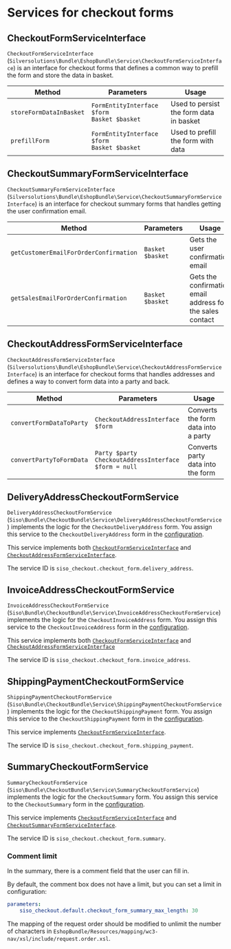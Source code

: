 # Services for checkout forms

## CheckoutFormServiceInterface

`CheckoutFormServiceInterface` (`Silversolutions\Bundle\EshopBundle\Service\CheckoutFormServiceInterface`)
is an interface for checkout forms that defines a common way to prefill the form and store the data in basket.

|Method|Parameters|Usage|
|--- |--- |--- |
|`storeFormDataInBasket`|`FormEntityInterface $form`</br>`Basket $basket`|Used to persist the form data in basket|
|`prefillForm`|`FormEntityInterface $form`</br>`Basket $basket`|Used to prefill the form with data|

## CheckoutSummaryFormServiceInterface

`CheckoutSummaryFormServiceInterface` (`Silversolutions\Bundle\EshopBundle\Service\CheckoutSummaryFormServiceInterface`)
is an interface for checkout summary forms that handles getting the user confirmation email.

|Method|Parameters|Usage|
|--- |--- |--- |
|`getCustomerEmailForOrderConfirmation`|`Basket $basket`|Gets the user confirmation email|
|`getSalesEmailForOrderConfirmation`|`Basket $basket`|Gets the confirmation email address for the sales contact|


## CheckoutAddressFormServiceInterface

`CheckoutAddressFormServiceInterface` (`Silversolutions\Bundle\EshopBundle\Service\CheckoutAddressFormServiceInterface`)
is an interface for checkout forms that handles addresses and defines a way to convert form data into a party and back.

|Method|Parameters|Usage|
|--- |--- |--- |
|`convertFormDataToParty`|`CheckoutAddressInterface $form`|Converts the form data into a party|
|`convertPartyToFormData`|`Party $party`</br>`CheckoutAddressInterface $form = null`|Converts party data into the form|

## DeliveryAddressCheckoutFormService

`DeliveryAddressCheckoutFormService` (`Siso\Bundle\CheckoutBundle\Service\DeliveryAddressCheckoutFormService`)
implements the logic for the `CheckoutDeliveryAddress` form.
You assign this service to the `CheckoutDeliveryAddress` form in the [configuration](configuration_for_checkout_forms.md).

This service implements both [`CheckoutFormServiceInterface`](#checkoutformserviceinterface) and [`CheckoutAddressFormServiceInterface`](#checkoutaddressformserviceinterface).

The service ID is `siso_checkout.checkout_form.delivery_address`.

## InvoiceAddressCheckoutFormService

`InvoiceAddressCheckoutFormService` (`Siso\Bundle\CheckoutBundle\Service\InvoiceAddressCheckoutFormService`)
implements the logic for the `CheckoutInvoiceAddress` form.
You assign this service to the `CheckoutInvoiceAddress` form in the [configuration](configuration_for_checkout_forms.md).

This service implements both [`CheckoutFormServiceInterface`](#checkoutformserviceinterface) and [`CheckoutAddressFormServiceInterface`](#checkoutaddressformserviceinterface)

The service ID is `siso_checkout.checkout_form.invoice_address`.

## ShippingPaymentCheckoutFormService

`ShippingPaymentCheckoutFormService` (`Siso\Bundle\CheckoutBundle\Service\ShippingPaymentCheckoutFormService`) implements the logic for the `CheckoutShippingPayment` form.
You assign this service to the `CheckoutShippingPayment` form in the [configuration](configuration_for_checkout_forms.md).

This service implements [`CheckoutFormServiceInterface`](#checkoutformserviceinterface).

The service ID is `siso_checkout.checkout_form.shipping_payment`.

## SummaryCheckoutFormService

`SummaryCheckoutFormService` (`Siso\Bundle\CheckoutBundle\Service\SummaryCheckoutFormService`) implements the logic for the `CheckoutSummary` form.
You assign this service to the `CheckoutSummary` form in the [configuration](configuration_for_checkout_forms.md).

This service implements [`CheckoutFormServiceInterface`](#checkoutformserviceinterface) and  [`CheckoutSummaryFormServiceInterface`](#checkoutsummaryformserviceinterface).

The service ID is `siso_checkout.checkout_form.summary`.

### Comment limit

In the summary, there is a comment field that the user can fill in.

By default, the comment box does not have a limit, but you can set a limit in configuration:

``` yaml
parameters:
    siso_checkout.default.checkout_form_summary_max_length: 30
```

The mapping of the request order should be modified to unlimit the number of characters
in `EshopBundle/Resources/mapping/wc3-nav/xsl/include/request.order.xsl`.
